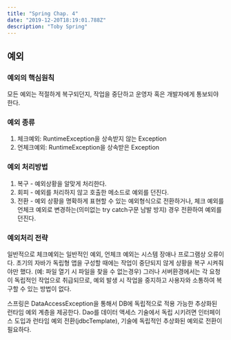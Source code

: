 ```yaml
---
title: "Spring Chap. 4"
date: "2019-12-20T18:19:01.788Z"
description: "Toby Spring"
---
```


## 예외

### 예외의 핵심원칙
모든 예외는 적절하게 복구되던지, 작업을 중단하고 운영자 혹은 개발자에게 통보되야 한다.

### 예외 종류
1. 체크예외: RuntimeException을 상속받지 않는 Exception
2. 언체크예외: RuntimeException을 상속받은 Exception

### 예외 처리방법
1. 복구 - 예외상황을 알맞게 처리한다.
2. 회피 - 예외를 처리하지 않고 호출한 메소드로 예외를 던진다.
3. 전환 - 예외 상황을 명확하게 표현할 수 있는 예외형식으로 전환하거나, 체크 예외를 언체크 예외로 변경하는(의미없는 try catch구문 남발 방지) 경우 전환하여 예외를 던진다.

### 예외처리 전략
일반적으로 체크예외는 일반적인 예외, 언체크 예외는 시스템 장애나 프로그램상 오류이다.
초기의 자바가 독립형 앱을 구성할 때에는 작업이 중단되지 않게 상황을 복구 시켜줘야만 했다. (예: 파일 열기 시 파일을 찾을 수 없는경우)
그러나 서버환경에서는 각 요청이 독립적인 작업으로 취급되므로, 예외 발생 시 작업을 중지하고 사용자와 소통하여 복구할 수 있는 방법이 없다.

스프링은 DataAccessException을 통해서 DB에 독립적으로 적용 가능한 추상화된 런타임 예외 계층을 제공한다. Dao를 데이터 액세스 기술에서 독립 시키려면 인터페이스 도입과 런타임 예외 전환(jdbcTemplate), 기술에 독립적인 추상화된 예외로 전환이 필요하다.